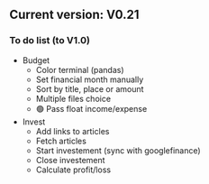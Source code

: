 ## Current version: V0.21

### To do list (to V1.0)
- Budget
    - Color terminal (pandas)
    - Set financial month manually
    - Sort by title, place or amount
    - Multiple files choice
    - 🟢 Pass float income/expense
- Invest
    - Add links to articles
    - Fetch articles
    - Start investement (sync with googlefinance)
    - Close investement
    - Calculate profit/loss
